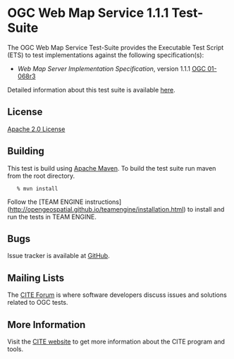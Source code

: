 # OGC Web Map Service 1.1.1 Test-Suite

The OGC Web Map Service Test-Suite provides the Executable Test Script (ETS) to test implementations against the following specification(s):

  * _Web Map Server Implementation Specification_, version 1.1.1 [OGC 01-068r3](http://portal.opengeospatial.org/files/?artifact_id=1081&version=1&format=pdf)

Detailed information about this test suite is available [here]( http://opengeospatial.github.io/ets-wms11/).

## License

[Apache 2.0 License](LICENSE.md)

## Building

This test is build using [Apache Maven](http://maven.apache.org/). To 
build the test suite run maven from the root directory.
```
   % mvn install
```   

Follow the [TEAM ENGINE instructions] (http://opengeospatial.github.io/teamengine/installation.html) to install and run the tests in TEAM ENGINE.     

## Bugs

Issue tracker is available at [GitHub](https://github.com/opengeospatial/ets-wms11/issues).

## Mailing Lists

The [CITE Forum](http://cite.opengeospatial.org/forum) is where software developers discuss issues and solutions related to OGC tests. 

## More Information

Visit the [CITE website](http://cite.opengeospatial.org/) to get more information about the CITE program and tools.
